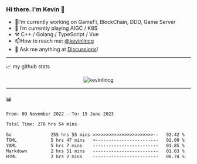### Hi there. I'm Kevin 👋

- 🔭I’m currently working on GameFi, BlockChain, DDD, Game Server
- 🌱 I’m currently playing AIGC / K8S
-   :hammer_and_pick: C++ / Golang / TypeScript / Vue
- 📫How to reach me: [@kevinlincg](https://twitter.com/kevinlincg) 
-   :thought_balloon: Ask me anything at [Discussions](https://github.com/kevinlincg/kevinlincg/discussions/new)!

---

📈 my github stats

<p align="center"> <img src="https://github-readme-stats-ouuan.vercel.app/api?username=kevinlincg&theme=dark&show_icons=true&count_private=true" alt="kevinlincg" />

---

#### :bar_chart: 

<!--START_SECTION:waka-->

```txt
From: 09 November 2022 - To: 15 June 2023

Total Time: 276 hrs 54 mins

Go               255 hrs 55 mins >>>>>>>>>>>>>>>>>>>>>>>--   92.42 %
TOML             5 hrs 47 mins   >------------------------   02.09 %
YAML             5 hrs 7 mins    -------------------------   01.85 %
Markdown         2 hrs 51 mins   -------------------------   01.03 %
HTML             2 hrs 2 mins    -------------------------   00.74 %
```

<!--END_SECTION:waka-->
